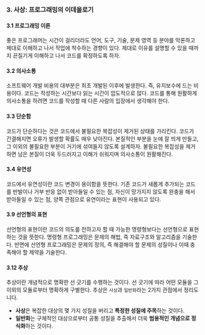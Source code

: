 ### 3. 사상: 프로그래밍의 이데올로기
#### 3.1 프로그래밍 이론
좋은 프로그래머는 시간이 걸리더라도 언어, 도구, 기술, 문제 영역 등 분야를 막론하고 제대로 이해하고 나서
작업에 착수하는 경향이 있다. 제대로 이유를 설명할 수 있을 때까지 끈질기게 이해하고 나서 코드를 확정하도록 하자.
#### 3.2 의사소통
소프트웨어 개발 비용의 대부분은 최초 개발된 이후에 발생한다. 즉, 유지보수에 드는 비용이다.
코드는 작성하는 시간보다 읽는 시간이 압도적으로 많다. 코드를 통해 원활하게 의사소통을 하려면 코드를 작성할 때 다른 사람의 입장에서 생각해야 한다.
#### 3.3 단순함
코드가 단순하다는 것은 코드에서 불필요한 복잡성이 제거된 상태를 가리킨다. 코드가 간결해지면 오류가 발생할 확률도 매우 낮아진다.
본질적인 부분을 눈에 잘 띄게 만들고, 그 이외의 불필요한 부분이 거기에 섞여들지 않도록 설계하자.
불필요한 복잡성을 제거하면 남은 본질이 더욱 두드러지고 이해가 쉬워지며 의사소통이 원활해진다.
#### 3.4 유연성
코드에서 유연성이란 코드 변경이 용이함을 뜻한다. 기존 코드가 새롭게 추가되는 코드를 반발이나 거부 반응 없이 받아들일 수 있는 점,
자신이 망가지지 않도록 완충을 해서 받아들일 수 있는 점, 양쪽 관점으로 유연이라는 표현이 사용되고 있다.
#### 3.9 선언형의 표현
선언형의 표현이란 코드의 의도를 전하고자 할 때 가능한 명령형보다는 선언형으로 표현하는 것을 뜻한다.
명령형 프로그래밍은 문제의 해법, 즉 자료구조와 알고리즘을 기술한다. 반면에 선언형 프로그래밍은 문제의 정의,
즉 해결해야 할 문제의 성질이나 이때 충족해야 할 제약을 기술한다.
#### 3.12 추상
추상이란 개념적으로 명확한 선 긋기를 수행하는 것이다. 선 긋기에 따라 어떤 모듈을 그 이외의 모듈로부터 명확하게 구별한다.
추상은 `사상`과 `일반화`라는 2가지 관점에서 정리도니다.

- **사상**은 복잡한 대상의 몇 가지 성질을 버리고 **특정한 성질에 주목**하는 것이다.
- **일반화**는 구체적인 대상으로부터 공통 성질을 추출해서 더욱 **범용적인 개념으로 정식화**하는 것이다.